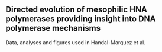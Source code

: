 ## Directed evolution of mesophilic HNA polymerases providing insight into DNA polymerase mechanisms

Data, analyses and figures used in Handal-Marquez et al.
